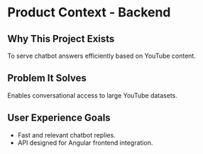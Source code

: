 # Product Context - Backend

## Why This Project Exists

To serve chatbot answers efficiently based on YouTube content.

## Problem It Solves

Enables conversational access to large YouTube datasets.

## User Experience Goals

- Fast and relevant chatbot replies.
- API designed for Angular frontend integration.
